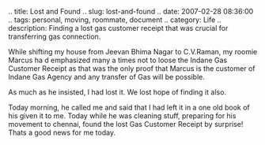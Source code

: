 .. title: Lost and Found
.. slug: lost-and-found
.. date: 2007-02-28 08:36:00
.. tags: personal, moving, roommate, document
.. category: Life
.. description: Finding a lost gas customer receipt that was crucial for transferring gas connection.

While shifting my house from Jeevan Bhima Nagar to C.V.Raman, my roomie Marcus
ha d emphasized many a times not to loose the Indane Gas Customer Receipt as
that was the only proof that Marcus is the customer of Indane Gas Agency and any
transfer of Gas will be possible.

As much as he insisted, I had lost it. We lost hope of finding it also.

Today morning, he called me and said that I had left it in a one old book of his
given it to me. Today while he was cleaning stuff, preparing for his movement to
chennai, found the lost Gas Customer Receipt by surprise! Thats a good news for
me today.